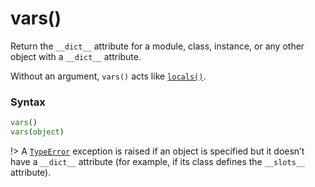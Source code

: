 # vars()

Return the `__dict__` attribute for a module, class, instance, or any other object with a `__dict__` attribute.

Without an argument, `vars()` acts like [`locals()`](/built-in-functions/locals.md).

### Syntax

```python
vars()
vars(object)
```

!> A [`TypeError`](/exceptions/TypeError.md) exception is raised if an object is specified but it doesn’t have a `__dict__` attribute (for example, if its class defines the `__slots__` attribute).